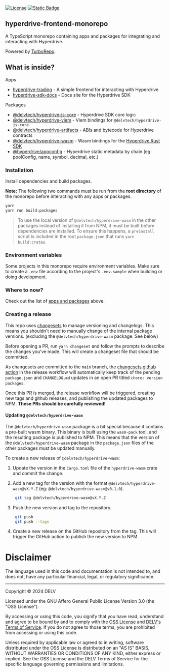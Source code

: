 [![License](https://img.shields.io/badge/License-AGPL%203.0-blue.svg)](https://github.com/delvtech/hyperdrive-frontend/blob/master/LICENSE)
[![Static Badge](https://img.shields.io/badge/DELV-Terms%20Of%20Service-orange)](https://elementfi.s3.us-east-2.amazonaws.com/element-finance-terms-of-service.pdf)

## hyperdrive-frontend-monorepo

A TypeScript monorepo containing apps and packages for integrating and
interacting with Hyperdrive.

Powered by [TurboRepo](https://turbo.build).

## What is inside?

Apps

- [hyperdrive-trading](apps/hyperdrive-trading/) - A simple frontend for interacting with Hyperdrive
- [hyperdrive-sdk-docs](apps/hyperdrive-sdk-docs/) - Docs site for the Hyperdrive SDK

Packages

- [@delvtech/hyperdrive-js-core](packages/hyperdrive-js-core/) - Hyperdrive SDK core logic
- [@delvtech/hyperdrive-viem](packages/hyperdrive-viem/) - Viem bindings for `@delvtech/hyperdrive-js-core`
- [@delvtech/hyperdrive-artifacts](packages/hyperdrive-artifacts/) - ABIs and bytecode for Hyperdrive contracts
- [@delvtech/hyperdrive-wasm](packages/hyperdrive-artifacts/) - Wasm bindings for the [Hyperdrive Rust SDK](https://github.com/delvtech/hyperdrive-rs)
- [@hyperdrive/appconfig](packages/hyperdrive-appconfig/) - Hyperdrive static metadata by chain (eg: poolConfig, name, symbol, decimal, etc.)

### Installation

Install dependencies and build packages.

**Note:** The following two commands must be run from the **root directory** of the
monorepo before interacting with any apps or packages.

```bash
yarn
yarn run build:packages
```

> To use the local version of `@delvtech/hyperdrive-wasm` in the other packages instead of installing it from NPM, it must be built before dependencies are installed. To ensure this happens, a `preinstall` script is included in the root `package.json` that runs `yarn build:crates`.

### Environment variables

Some projects in this monorepo require environment variables. Make sure to
create a `.env` file according to the project's `.env.sample` when building or
doing development.

### Where to now?

Check out the list of [apps and packages](#what-is-inside) above.

### Creating a release

This repo uses [changesets](https://github.com/changesets/changesets) to manage
versioning and changelogs. This means you shouldn't need to manually change of
the internal package versions. (excluding the `@delvtech/hyperdrive-wasm` package. See below)

Before opening a PR, run `yarn changeset` and follow the prompts to describe the
changes you've made. This will create a changeset file that should be committed.

As changesets are committed to the `main` branch, the [changesets github
action](https://github.com/changesets/action) in the release workflow will
automatically keep track of the pending `package.json` and `CHANGELOG.md`
updates in an open PR titled `chore: version packages`.

Once this PR is merged, the release workflow will be triggered, creating new
tags and github releases, and publishing the updated packages to NPM. **These
PRs should be carefully reviewed!**

#### Updating `@delvtech/hyperdrive-wasm`

The `@delvtech/hyperdrive-wasm` package is a bit special because it contains a
pre-built wasm binary. This binary is built using the `wasm-pack` tool, and the
resulting package is published to NPM. This means that the version of the
`@delvtech/hyperdrive-wasm` package in the `package.json` files of the other
packages must be updated manually.

To create a new release of `@delvtech/hyperdrive-wasm`:

1. Update the version in the `Cargo.toml` file of the `hyperdrive-wasm` crate and commit the change.
   
2. Add a new tag for the version with the format `@delvtech/hyperdrive-wasm@vX.Y.Z` (eg: `@delvtech/hyperdrive-wasm@v0.1.0`).
   ```sh
    git tag @delvtech/hyperdrive-wasm@vX.Y.Z
    ```

3. Push the new version and tag to the repository.
   ```sh
    git push
    git push --tags
    ```

4. Create a new release on the GitHub repository from the tag. This will trigger the GitHub action to publish the new version to NPM.

# Disclaimer

The language used in this code and documentation is not intended to, and does not, have any particular financial, legal, or regulatory significance.

---

Copyright © 2024  DELV

Licensed under the GNU Affero General Public License Version 3.0 (the "OSS License").

By accessing or using this code, you signify that you have read, understand and agree to be bound by and to comply with the [OSS License](https://www.gnu.org/licenses/gpl-3.0.html) and [DELV's Terms of Service](https://elementfi.s3.us-east-2.amazonaws.com/element-finance-terms-of-service.pdf). If you do not agree to those terms, you are prohibited from accessing or using this code.

Unless required by applicable law or agreed to in writing, software distributed under the OSS License is distributed on an "AS IS" BASIS, WITHOUT WARRANTIES OR CONDITIONS OF ANY KIND, either express or implied. See the OSS License and the DELV Terms of Service for the specific language governing permissions and limitations.
